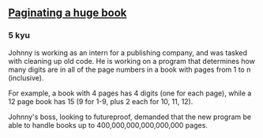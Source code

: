 <h2><a href=https://www.codewars.com/kata/55905b7597175ffc1a00005a/train/javascript target="_blank">Paginating a huge book</a></h2><h3>5 kyu</h3><p>Johnny is working as an intern for a publishing company, and was tasked with cleaning up old code. He is working on a program that determines how many digits are in all of the page numbers in a book with pages from 1 to n (inclusive).</p><p>For example, a book with 4 pages has 4 digits (one for each page), while a 12 page book has 15 (9 for 1-9, plus 2 each for 10, 11, 12).</p><p>Johnny's boss, looking to futureproof, demanded that the new program be able to handle books up to 400,000,000,000,000,000 pages.</p>
